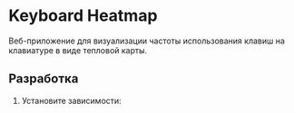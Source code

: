# Keyboard Heatmap

Веб-приложение для визуализации частоты использования клавиш на клавиатуре в виде тепловой карты.

## Разработка

1. Установите зависимости:
